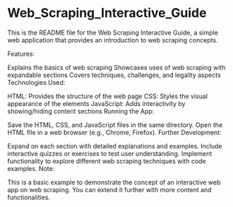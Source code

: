 # Web_Scraping_Interactive_Guide
This is the README file for the Web Scraping Interactive Guide, a simple web application that provides an introduction to web scraping concepts.

Features:

Explains the basics of web scraping
Showcases uses of web scraping with expandable sections
Covers techniques, challenges, and legality aspects
Technologies Used:

HTML: Provides the structure of the web page
CSS: Styles the visual appearance of the elements
JavaScript: Adds interactivity by showing/hiding content sections
Running the App:

Save the HTML, CSS, and JavaScript files in the same directory.
Open the HTML file in a web browser (e.g., Chrome, Firefox).
Further Development:

Expand on each section with detailed explanations and examples.
Include interactive quizzes or exercises to test user understanding.
Implement functionality to explore different web scraping techniques with code examples.
Note:

This is a basic example to demonstrate the concept of an interactive web app on web scraping. You can extend it further with more content and functionalities.
